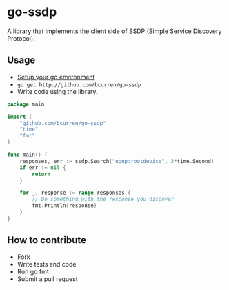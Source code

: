 # go-ssdp

A library that implements the client side of SSDP (Simple Service Discovery Protocol).

## Usage

* [Setup your go environment](http://golang.org/doc/code.html)
* ```go get http://github.com/bcurren/go-ssdp```
* Write code using the library.

```Go
package main

import (
	"github.com/bcurren/go-ssdp"
	"time"
	"fmt"
)

func main() {
	responses, err := ssdp.Search("upnp:rootdevice", 3*time.Second)
	if err != nil {
		return
	}

	for _, response := range responses {
		// Do something with the response you discover
		fmt.Println(response)
	}
}
```
## How to contribute
* Fork
* Write tests and code
* Run go fmt
* Submit a pull request